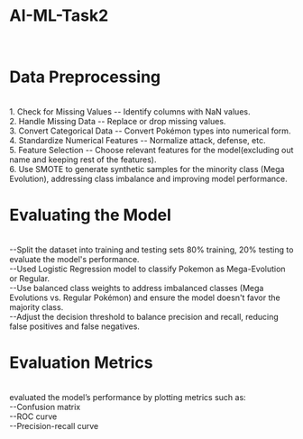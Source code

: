 # AI-ML-Task2
<br>
<h1>Data Preprocessing</h1>
<br>
1. Check for Missing Values -- Identify columns with NaN values.<br>
2. Handle Missing Data -- Replace or drop missing values.<br>
3. Convert Categorical Data -- Convert Pokémon types into numerical form.<br>
4. Standardize Numerical Features -- Normalize attack, defense, etc.<br>
5. Feature Selection -- Choose relevant features for the model(excluding out name and keeping rest of the features).<br>
6. Use SMOTE to generate synthetic samples for the minority class (Mega Evolution), addressing class imbalance and improving model performance.
<h1>Evaluating the Model</h1>
<br>
--Split the dataset into training and testing sets  80% training, 20% testing to evaluate the model's performance.<br>
--Used Logistic Regression model to classify Pokemon as Mega-Evolution or Regular.<br>
--Use balanced class weights to address imbalanced classes (Mega Evolutions vs. Regular Pokémon) and ensure the model doesn't favor the majority class.<br>
--Adjust the decision threshold to balance precision and recall, reducing false positives and false negatives.<br>
<h1>Evaluation Metrics</h1>
<br>
evaluated the model’s performance by plotting metrics such as: <br>
--Confusion matrix <br>
--ROC curve <br>
--Precision-recall curve<br>


